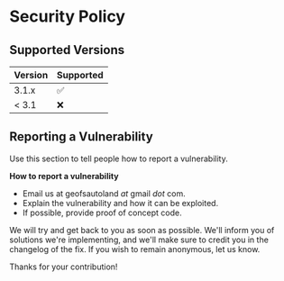 # Security Policy

## Supported Versions

| Version | Supported          |
| ------- | ------------------ |
| 3.1.x   | :white_check_mark: |
| < 3.1   | :x:                |

## Reporting a Vulnerability

Use this section to tell people how to report a vulnerability.

**How to report a vulnerability**

- Email us at geofsautoland _at_ gmail _dot_ com.
- Explain the vulnerability and how it can be exploited.
- If possible, provide proof of concept code.

We will try and get back to you as soon as possible. We'll inform you of solutions we're implementing, and we'll make sure to credit you in the changelog of the fix. If you wish to remain anonymous, let us know.

Thanks for your contribution!
